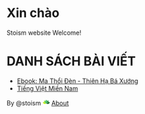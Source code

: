 # Xin chào
Stoism website
Welcome!

# DANH SÁCH BÀI VIẾT
* [Ebook: Ma Thổi Đèn - Thiên Hạ Bá Xướng](pages/231203/MaThoiDen.html)
* [Tiếng Việt Miền Nam](pages/231129/TiengVietMienNam.html)













By @stoism
[<img src="pages/source/logo16.png" width="16">](/pages/about.html) [About](/pages/about.html)
